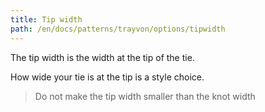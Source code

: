 ```yaml
---
title: Tip width
path: /en/docs/patterns/trayvon/options/tipwidth
---
```


The tip width is the width at the tip of the tie.

How wide your tie is at the tip is a style choice.

> Do not make the tip width smaller than the knot width